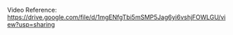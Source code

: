 Video Reference: https://drive.google.com/file/d/1mgENfgTbi5mSMP5Jag6yi6vshjFOWLGU/view?usp=sharing
